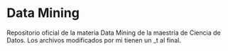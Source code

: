 # Data Mining

Repositorio oficial de la materia Data Mining de la maestría de Ciencia de Datos. Los archivos modificados por mi tienen un _t al final.

